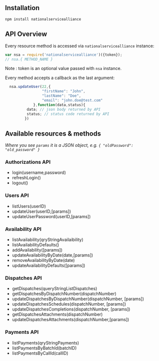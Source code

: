 ## Installation

`npm install nationalservicealliance`


## API Overview

Every resource method is accessed via `nationalservicealliance` instance:

```js
var nsa = require('nationalservicealliance')({token});
// nsa.{ METHOD_NAME }
```

Note : token is an optional value passed with `nsa` instance.

Every method accepts a callback as the last argument:

```js
  nsa.updateUser(22,{
                 "firstName": "John",
                 "lastName": "Doe",
                 "email": "john.doe@test.com"
             },function(data,status){
          data; // json body returned by API
          status; // status code returned by API
         })
```

## Available resources & methods

*Where you see `params` it is a JSON object, e.g. `{ "oldPassword": "old_password" }`*

### Authorizations API
- login(username,password)
- refreshLogin()
- logout()

### Users API
- listUsers(userID)
- updateUser(userID,[params])
- updateUserPassword(userID,[params])

### Availability API
- listAvailability(qryStringAvailaibility)
- listAvailabilityDefaults()
- addAvailability([params])
- updateAvailabilityByDate(date,[params])
- removeAvailabilityByDate(date)
- updateAvailabilityDefaults([params])

### Dispatches API
- getDispatches(queryStringListDispatches)
- getDispatchesByDispatchNumber(dispatchNumber)
- updateDispatchesByDispatchNumber(dispatchNumber, [params])
- updateDispatchesSchedules(dispatchNumber, [params])
- updateDispatchesCompletions(dispatchNumber, [params])
- getDispatchesAttachments(dispatchNumber)
- updateDispatchesAttachments(dispatchNumber,[params])

### Payments API
- listPayments(qryStringPayments)
- listPaymentsByBatchId(batchID)
- listPaymentsByCallId(callID)



